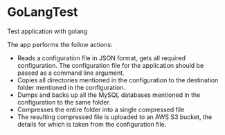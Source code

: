 # GoLangTest
Test application with golang

The app performs the follow actions:
- Reads a configuration file in JSON format, gets all required configuration. The configuration file for the application should be passed as a command line argument.
- Copies all directories mentioned in the configuration to the destination folder mentioned in the configuration.
- Dumps and backs up all the MySQL databases mentioned in the configuration to the same folder.
- Compresses the entire folder into a single compressed file
- The resulting compressed file is uploaded to an AWS S3 bucket, the details for which is taken from the configuration file.
